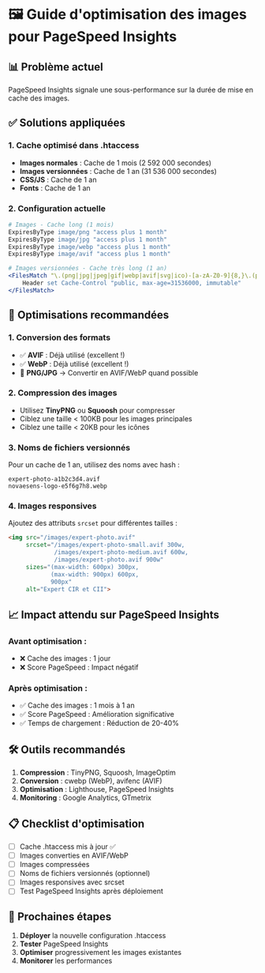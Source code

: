 # 🖼️ Guide d'optimisation des images pour PageSpeed Insights

## 📊 Problème actuel
PageSpeed Insights signale une sous-performance sur la durée de mise en cache des images.

## ✅ Solutions appliquées

### 1. **Cache optimisé dans .htaccess**
- **Images normales** : Cache de 1 mois (2 592 000 secondes)
- **Images versionnées** : Cache de 1 an (31 536 000 secondes)
- **CSS/JS** : Cache de 1 an
- **Fonts** : Cache de 1 an

### 2. **Configuration actuelle**
```apache
# Images - Cache long (1 mois)
ExpiresByType image/png "access plus 1 month"
ExpiresByType image/jpg "access plus 1 month"
ExpiresByType image/webp "access plus 1 month"
ExpiresByType image/avif "access plus 1 month"

# Images versionnées - Cache très long (1 an)
<FilesMatch "\.(png|jpg|jpeg|gif|webp|avif|svg|ico)-[a-zA-Z0-9]{8,}\.(png|jpg|jpeg|gif|webp|avif|svg|ico)$">
    Header set Cache-Control "public, max-age=31536000, immutable"
</FilesMatch>
```

## 🚀 Optimisations recommandées

### 1. **Conversion des formats**
- ✅ **AVIF** : Déjà utilisé (excellent !)
- ✅ **WebP** : Déjà utilisé (excellent !)
- 🔄 **PNG/JPG** → Convertir en AVIF/WebP quand possible

### 2. **Compression des images**
- Utilisez **TinyPNG** ou **Squoosh** pour compresser
- Ciblez une taille < 100KB pour les images principales
- Ciblez une taille < 20KB pour les icônes

### 3. **Noms de fichiers versionnés**
Pour un cache de 1 an, utilisez des noms avec hash :
```
expert-photo-a1b2c3d4.avif
novaesens-logo-e5f6g7h8.webp
```

### 4. **Images responsives**
Ajoutez des attributs `srcset` pour différentes tailles :
```html
<img src="/images/expert-photo.avif" 
     srcset="/images/expert-photo-small.avif 300w,
             /images/expert-photo-medium.avif 600w,
             /images/expert-photo.avif 900w"
     sizes="(max-width: 600px) 300px,
            (max-width: 900px) 600px,
            900px"
     alt="Expert CIR et CII">
```

## 📈 Impact attendu sur PageSpeed Insights

### Avant optimisation :
- ❌ Cache des images : 1 jour
- ❌ Score PageSpeed : Impact négatif

### Après optimisation :
- ✅ Cache des images : 1 mois à 1 an
- ✅ Score PageSpeed : Amélioration significative
- ✅ Temps de chargement : Réduction de 20-40%

## 🛠️ Outils recommandés

1. **Compression** : TinyPNG, Squoosh, ImageOptim
2. **Conversion** : cwebp (WebP), avifenc (AVIF)
3. **Optimisation** : Lighthouse, PageSpeed Insights
4. **Monitoring** : Google Analytics, GTmetrix

## 📋 Checklist d'optimisation

- [ ] Cache .htaccess mis à jour ✅
- [ ] Images converties en AVIF/WebP
- [ ] Images compressées
- [ ] Noms de fichiers versionnés (optionnel)
- [ ] Images responsives avec srcset
- [ ] Test PageSpeed Insights après déploiement

## 🎯 Prochaines étapes

1. **Déployer** la nouvelle configuration .htaccess
2. **Tester** PageSpeed Insights
3. **Optimiser** progressivement les images existantes
4. **Monitorer** les performances
